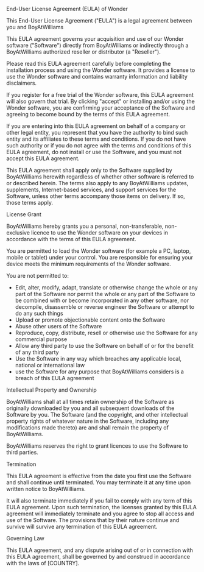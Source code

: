 
End-User License Agreement (EULA) of Wonder

This End-User License Agreement ("EULA") is a legal agreement between you and BoyAtWilliams

This EULA agreement governs your acquisition and use of our Wonder software ("Software") directly from BoyAtWilliams or indirectly through a BoyAtWilliams authorized reseller or distributor (a "Reseller").

Please read this EULA agreement carefully before completing the installation process and using the Wonder software. It provides a license to use the Wonder software and contains warranty information and liability disclaimers.

If you register for a free trial of the Wonder software, this EULA agreement will also govern that trial. By clicking "accept" or installing and/or using the Wonder software, you are confirming your acceptance of the Software and agreeing to become bound by the terms of this EULA agreement.

If you are entering into this EULA agreement on behalf of a company or other legal entity, you represent that you have the authority to bind such entity and its affiliates to these terms and conditions. If you do not have such authority or if you do not agree with the terms and conditions of this EULA agreement, do not install or use the Software, and you must not accept this EULA agreement.

This EULA agreement shall apply only to the Software supplied by BoyAtWilliams herewith regardless of whether other software is referred to or described herein. The terms also apply to any BoyAtWilliams updates, supplements, Internet-based services, and support services for the Software, unless other terms accompany those items on delivery. If so, those terms apply.

License Grant

BoyAtWilliams hereby grants you a personal, non-transferable, non-exclusive licence to use the Wonder software on your devices in accordance with the terms of this EULA agreement.

You are permitted to load the Wonder software (for example a PC, laptop, mobile or tablet) under your control. You are responsible for ensuring your device meets the minimum requirements of the Wonder software.

You are not permitted to:


- Edit, alter, modify, adapt, translate or otherwise change the whole or any part of the Software nor permit the whole or any part of the Software to be combined with or become incorporated in any other software, nor decompile, disassemble or reverse engineer the Software or attempt to do any such things
- Upload or promote objectionable content onto the Software 
- Abuse other users of the Software
- Reproduce, copy, distribute, resell or otherwise use the Software for any commercial purpose
- Allow any third party to use the Software on behalf of or for the benefit of any third party
- Use the Software in any way which breaches any applicable local, national or international law
- use the Software for any purpose that BoyAtWilliams considers is a breach of this EULA agreement


Intellectual Property and Ownership

BoyAtWilliams shall at all times retain ownership of the Software as originally downloaded by you and all subsequent downloads of the Software by you. The Software (and the copyright, and other intellectual property rights of whatever nature in the Software, including any modifications made thereto) are and shall remain the property of BoyAtWilliams.

BoyAtWilliams reserves the right to grant licences to use the Software to third parties.

Termination

This EULA agreement is effective from the date you first use the Software and shall continue until terminated. You may terminate it at any time upon written notice to BoyAtWilliams.


It will also terminate immediately if you fail to comply with any term of this EULA agreement. Upon such termination, the licenses granted by this EULA agreement will immediately terminate and you agree to stop all access and use of the Software. The provisions that by their nature continue and survive will survive any termination of this EULA agreement.

Governing Law

This EULA agreement, and any dispute arising out of or in connection with this EULA agreement, shall be governed by and construed in accordance with the laws of [COUNTRY].
